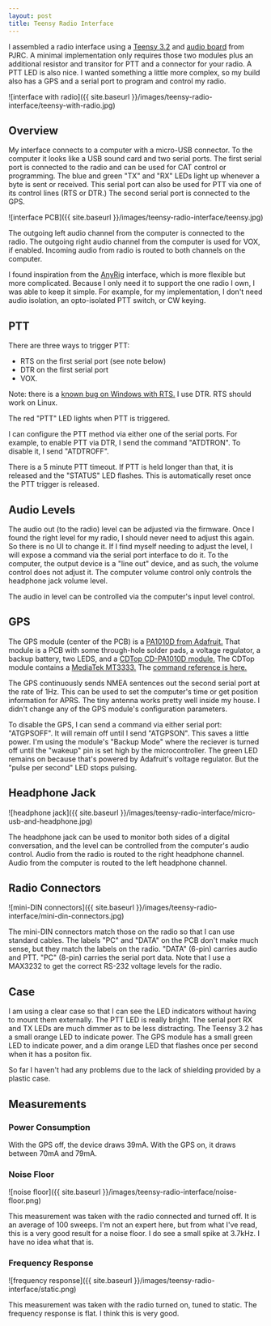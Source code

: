 ```yaml
---
layout: post
title: Teensy Radio Interface
---
```


I assembled a radio interface using a [Teensy 3.2](https://www.pjrc.com/store/teensy32.html) and [audio board](https://www.pjrc.com/store/teensy3_audio.html) from PJRC.
A minimal implementation only requires those two modules plus an additional resistor and transitor for PTT and a connector for your radio.
A PTT LED is also nice.
I wanted something a little more complex, so my build also has a GPS and a serial port to program and control my radio.

![interface with radio]({{ site.baseurl }}/images/teensy-radio-interface/teensy-with-radio.jpg)

## Overview

My interface connects to a computer with a micro-USB connector.
To the computer it looks like a USB sound card and two serial ports.
The first serial port is connected to the radio and can be used for CAT control or programming.
The blue and green "TX" and "RX" LEDs light up whenever a byte is sent or received.
This serial port can also be used for PTT via one of its control lines (RTS or DTR.)
The second serial port is connected to the GPS.

![interface PCB]({{ site.baseurl }}/images/teensy-radio-interface/teensy.jpg)

The outgoing left audio channel from the computer is connected to the radio.
The outgoing right audio channel from the computer is used for VOX, if enabled.
Incoming audio from radio is routed to both channels on the computer.

I found inspiration from the [AnyRig](http://www.kk5jy.net/AnyRig-v1/) interface, which is more flexible but more complicated.
Because I only need it to support the one radio I own, I was able to keep it simple.
For example, for my implementation, I don't need audio isolation, an opto-isolated PTT switch, or CW keying.

## PTT

There are three ways to trigger PTT:
- RTS on the first serial port (see note below)
- DTR on the first serial port
- VOX.

Note: there is a [known bug on Windows with RTS.](https://forum.pjrc.com/threads/65829-Serial-rts()-on-Teensy-3-2?p=266761&viewfull=1#post266761)
I use DTR.
RTS should work on Linux.

The red "PTT" LED lights when PTT is triggered.

I can configure the PTT method via either one of the serial ports.
For example, to enable PTT via DTR, I send the command "ATDTRON".
To disable it, I send "ATDTROFF".

There is a 5 minute PTT timeout.
If PTT is held longer than that, it is released and the "STATUS" LED flashes.
This is automatically reset once the PTT trigger is released.

## Audio Levels

The audio out (to the radio) level can be adjusted via the firmware.
Once I found the right level for my radio, I should never need to adjust this again.
So there is no UI to change it.
If I find myself needing to adjust the level, I will expose a command via the serial port interface to do it.
To the computer, the output device is a "line out" device, and as such, the volume control does not adjust it.
The computer volume control only controls the headphone jack volume level.

The audio in level can be controlled via the computer's input level control.

## GPS

The GPS module (center of the PCB) is a [PA1010D from Adafruit.](https://www.adafruit.com/product/4415)
That module is a PCB with some through-hole solder pads, a voltage regulator, a backup battery, two LEDS, and a [CDTop CD-PA1010D module.](https://cdn-learn.adafruit.com/assets/assets/000/084/295/original/CD_PA1010D_Datasheet_v.03.pdf?1573833002)
The CDTop module contains a [MediaTek MT3333.](https://labs.mediatek.com/en/chipset/MT3333)
The [command reference is here.](https://cdn-shop.adafruit.com/datasheets/PMTK_A11.pdf)

The GPS continuously sends NMEA sentences out the second serial port at the rate of 1Hz.
This can be used to set the computer's time or get position information for APRS.
The tiny antenna works pretty well inside my house.
I didn't change any of the GPS module's configuration parameters.

To disable the GPS, I can send a command via either serial port: "ATGPSOFF".
It will remain off until I send "ATGPSON".
This saves a little power.
I'm using the module's "Backup Mode" where the reciever is turned off until the "wakeup" pin is set high by the microcontroller.
The green LED remains on because that's powered by Adafruit's voltage regulator.
But the "pulse per second" LED stops pulsing.

## Headphone Jack

![headphone jack]({{ site.baseurl }}/images/teensy-radio-interface/micro-usb-and-headphone.jpg)

The headphone jack can be used to monitor both sides of a digital conversation, and the level can be controlled from the computer's audio control.
Audio from the radio is routed to the right headphone channel.
Audio from the computer is routed to the left headphone channel.

## Radio Connectors

![mini-DIN connectors]({{ site.baseurl }}/images/teensy-radio-interface/mini-din-connectors.jpg)

The mini-DIN connectors match those on the radio so that I can use standard cables.
The labels "PC" and "DATA" on the PCB don't make much sense, but they match the labels on the radio.
"DATA" (6-pin) carries audio and PTT.
"PC" (8-pin) carries the serial port data.
Note that I use a MAX3232 to get the correct RS-232 voltage levels for the radio.

## Case

I am using a clear case so that I can see the LED indicators without having to mount them externally.
The PTT LED is really bright.
The serial port RX and TX LEDs are much dimmer as to be less distracting.
The Teensy 3.2 has a small orange LED to indicate power.
The GPS module has a small green LED to indicate power, and a dim orange LED that flashes once per second when it has a positon fix.

So far I haven't had any problems due to the lack of shielding provided by a plastic case.

## Measurements

### Power Consumption

With the GPS off, the device draws 39mA.
With the GPS on, it draws between 70mA and 79mA.

### Noise Floor

![noise floor]({{ site.baseurl }}/images/teensy-radio-interface/noise-floor.png)

This measurement was taken with the radio connected and turned off.
It is an average of 100 sweeps.
I'm not an expert here, but from what I've read, this is a very good result for a noise floor.
I do see a small spike at 3.7kHz.
I have no idea what that is.

### Frequency Response

![frequency response]({{ site.baseurl }}/images/teensy-radio-interface/static.png)

This measurement was taken with the radio turned on, tuned to static.
The frequency response is flat.
I think this is very good.
